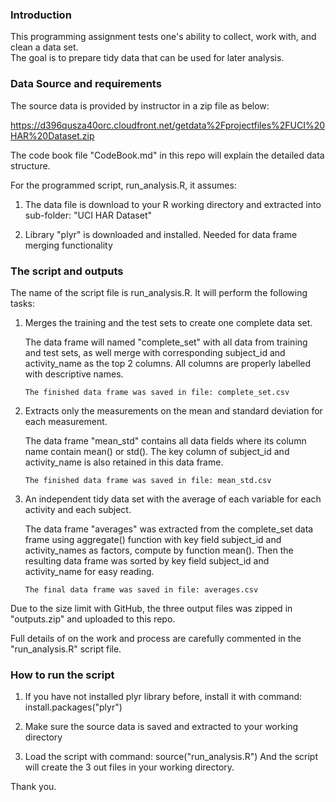 ### Introduction

This programming assignment tests one's ability to collect, work with, and clean a data set.  
The goal is to prepare tidy data that can be used for later analysis.


### Data Source and requirements

The source data is provided by instructor in a zip file as below:

https://d396qusza40orc.cloudfront.net/getdata%2Fprojectfiles%2FUCI%20HAR%20Dataset.zip

The code book file "CodeBook.md" in this repo will explain the detailed data structure.

For the programmed script, run_analysis.R, it assumes:

1.  The data file is download to your R working directory and extracted into sub-folder: "UCI HAR Dataset"

2.  Library "plyr" is downloaded and installed.  Needed for data frame merging functionality


### The script and outputs

The name of the script file is run_analysis.R.  It will perform the following tasks:

1.  Merges the training and the test sets to create one complete data set.

	The data frame will named "complete_set" with all data from training and test sets,
	as well merge with corresponding subject_id and activity_name as the top 2 columns.
	All columns are properly labelled with descriptive names.

        The finished data frame was saved in file: complete_set.csv

2.  Extracts only the measurements on the mean and standard deviation for each measurement. 

	The data frame "mean_std" contains all data fields where its column name contain mean()
	or std().  The key column of subject_id and activity_name is also retained in this data
	frame.

        The finished data frame was saved in file: mean_std.csv

3.  An independent tidy data set with the average of each variable for each activity and each 
    subject.

	The data frame "averages" was extracted from the complete_set data frame using aggregate()
	function with key field subject_id and activity_names as factors, compute by function mean().
	Then the resulting data frame was sorted by key field subject_id and activity_name for easy
	reading.

        The final data frame was saved in file: averages.csv

Due to the size limit with GitHub, the three output files was zipped in "outputs.zip" and 
uploaded to this repo.  

Full details of on the work and process are carefully commented in the "run_analysis.R" script file.


### How to run the script

1.  If you have not installed plyr library before, install it with command: 
        install.packages("plyr")

2.  Make sure the source data is saved and extracted to your working directory

3.  Load the script with command: 
        source("run_analysis.R")
	And the script will create the 3 out files in your working directory.


Thank you.
